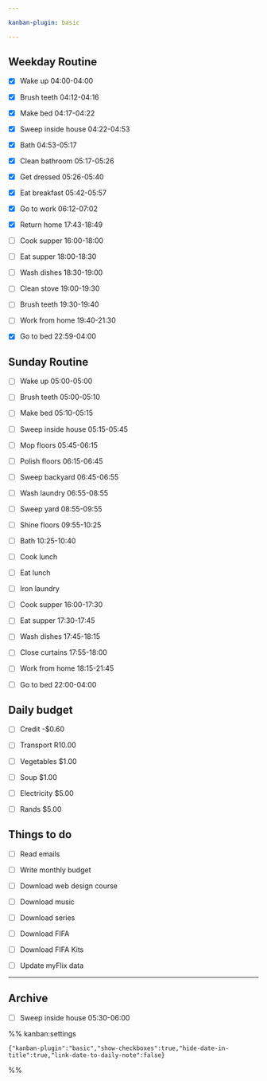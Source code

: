 ```yaml
---

kanban-plugin: basic

---
```


## Weekday Routine

- [x] Wake up 04:00-04:00
- [x] Brush teeth 04:12-04:16
- [x] Make bed 04:17-04:22
- [x] Sweep inside house 04:22-04:53
- [x] Bath 04:53-05:17
- [x] Clean bathroom 05:17-05:26
- [x] Get dressed 05:26-05:40
- [x] Eat breakfast 05:42-05:57
- [x] Go to work 06:12-07:02
- [x] Return home 17:43-18:49
- [ ] Cook supper 16:00-18:00
- [ ] Eat supper 18:00-18:30
- [ ] Wash dishes 18:30-19:00
- [ ] Clean stove 19:00-19:30
- [ ] Brush teeth 19:30-19:40
- [ ] Work from home 19:40-21:30
- [x] Go to bed 22:59-04:00


## Sunday Routine

- [ ] Wake up 05:00-05:00
- [ ] Brush teeth 05:00-05:10
- [ ] Make bed 05:10-05:15
- [ ] Sweep inside house 05:15-05:45
- [ ] Mop floors 05:45-06:15
- [ ] Polish floors 06:15-06:45
- [ ] Sweep backyard 06:45-06:55
- [ ] Wash laundry 06:55-08:55
- [ ] Sweep yard 08:55-09:55
- [ ] Shine floors 09:55-10:25
- [ ] Bath 10:25-10:40
- [ ] Cook lunch
- [ ] Eat lunch
- [ ] Iron laundry
- [ ] Cook supper 16:00-17:30
- [ ] Eat supper 17:30-17:45
- [ ] Wash dishes 17:45-18:15
- [ ] Close curtains 17:55-18:00
- [ ] Work from home 18:15-21:45
- [ ] Go to bed 22:00-04:00


## Daily budget

- [ ] Credit -$0.60
- [ ] Transport R10.00
- [ ] Vegetables $1.00
- [ ] Soup $1.00
- [ ] Electricity $5.00
- [ ] Rands $5.00


## Things to do

- [ ] Read emails
- [ ] Write monthly budget
- [ ] Download web design course
- [ ] Download music
- [ ] Download series
- [ ] Download FIFA
- [ ] Download FIFA Kits
- [ ] Update myFlix data


***

## Archive

- [ ] Sweep inside house 05:30-06:00

%% kanban:settings
```
{"kanban-plugin":"basic","show-checkboxes":true,"hide-date-in-title":true,"link-date-to-daily-note":false}
```
%%